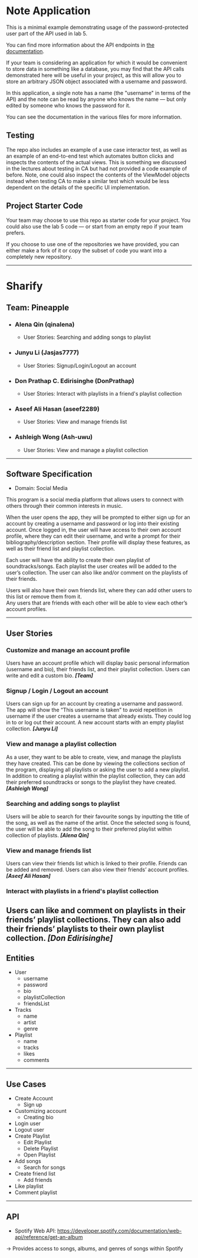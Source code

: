 # Note Application

This is a minimal example demonstrating usage of the
password-protected user part of the API used in lab 5.

You can find more information about the API endpoints in
[the documentation](https://www.postman.com/cloudy-astronaut-813156/csc207-grade-apis-demo/documentation/fg3zkjm/5-password-protected-user).

If your team is considering an application for which it would be convenient to
store data in something like a database, you may find that the API calls demonstrated
here will be useful in your project, as this will allow you to store
an arbitrary JSON object associated with a username and password.

In this application, a single note has a name (the "username" in terms of the API) and the note
can be read by anyone who knows the name — but only edited by someone who
knows the password for it.

You can see the documentation in the various files for more information.

## Testing

The repo also includes an example of a use case interactor test, as well as
an example of an end-to-end test which automates button clicks and inspects
the contents of the actual views. This is something we discussed in the lectures
about testing in CA but had not provided a code example of before. Note, one
could also inspect the contents of the ViewModel objects instead when testing
CA to make a similar test which would be less dependent on the details of the
specific UI implementation.

## Project Starter Code

Your team may choose to use this repo as starter code for your project. You could
also use the lab 5 code — or start from an empty repo if your team prefers.

If you choose to use one of the repositories we have provided, you can either make
a fork of it or copy the subset of code you want into a completely new repository.
______
# Sharify

## Team: Pineapple
- ### Alena Qin (qinalena)
  - User Stories: Searching and adding songs to playlist
- ### Junyu Li (Jasjas7777)
  - User Stories: Signup/Login/Logout an account
- ### Don Prathap C. Edirisinghe (DonPrathap)
  - User Stories: Interact with playlists in a friend's playlist collection
- ### Aseef Ali Hasan (aseef2289)
  - User Stories: View and manage friends list
- ### Ashleigh Wong (Ash-uwu)
  - User Stories: View and manage a playlist collection
____
## Software Specification
- Domain: Social Media

This program is a social media platform that allows users to connect with 
others through their common interests in music. 

When the user opens the app, they will be prompted to either sign up for an account by creating a username and password 
or log into their existing account.  Once logged in, the user will have access to their own account profile, where they 
can edit their username, and write a prompt for their bibliography/description section.  Their profile will display these 
features, as well as their friend list and playlist collection. 

Each user will have the ability to create their own playlist of soundtracks/songs.  Each playlist the user creates will 
be added to the user’s collection.  The user can also like and/or comment on the playlists of their friends.

Users will also have their own friends list, where they can add other users to this list or remove them from it.  
Any users that are friends with each other will be able to view each other’s account profiles.
____

## User Stories
### Customize and manage an account profile 
Users have an account profile which will display basic personal information (username and bio), their friends list, 
and their playlist collection. Users can write and edit a custom bio. ***[Team]***

### Signup / Login / Logout an account
Users can sign up for an account by creating a username and password. The app will show the “This username is taken” 
to avoid repetition in username if the user creates a username that already exists. They could log in to or log out 
their account. A new account starts with an empty playlist collection. ***[Junyu Li]***

### View and manage a playlist collection
As a user, they want to be able to create, view, and manage the playlists they have created.  This can be done by 
viewing the collections section of the program, displaying all playlists or asking the user to add a new playlist.  
In addition to creating a playlist within the playlist collection, they can add their preferred soundtracks or songs to 
the playlist they have created. ***[Ashleigh Wong]***

### Searching and adding songs to playlist
Users will be able to search for their favourite songs by inputting the title of the song, as well as the name of the 
artist.  Once the selected song is found, the user will be able to add the song to their preferred playlist within
collection of playlists. ***[Alena Qin]***

### View and manage friends list
Users can view their friends list which is linked to their profile. Friends can be added and removed. Users can also 
view their friends’ account profiles. ***[Aseef Ali Hasan]***

### Interact with playlists in a friend's playlist collection
Users can like and comment on playlists in their friends’ playlist collections. They can also add their friends’ 
playlists to their own playlist collection. ***[Don Edirisinghe]***
----
## Entities
- User
  - username
  - password
  - bio
  - playlistCollection
  - friendsList
- Tracks
  - name
  - artist
  - genre
- Playlist
  - name
  - tracks
  - likes
  - comments
____
## Use Cases
- Create Account
  - Sign up
- Customizing account
  - Creating bio
- Login user
- Logout user
- Create Playlist
  - Edit Playlist
  - Delete Playlist
  - Open Playlist
- Add songs
  - Search for songs
- Create friend list
  - Add friends
- Like playlist
- Comment playlist
____
## API
- Spotify Web API: https://developer.spotify.com/documentation/web-api/reference/get-an-album 

-> Provides access to songs, albums, and genres of songs within Spotify